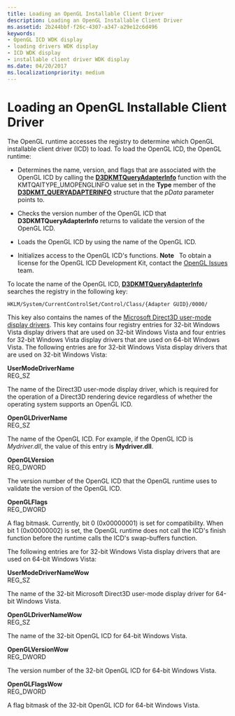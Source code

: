 ```yaml
---
title: Loading an OpenGL Installable Client Driver
description: Loading an OpenGL Installable Client Driver
ms.assetid: 2b244bbf-f26c-4307-a347-a29e12c6d496
keywords:
- OpenGL ICD WDK display
- loading drivers WDK display
- ICD WDK display
- installable client driver WDK display
ms.date: 04/20/2017
ms.localizationpriority: medium
---
```


# Loading an OpenGL Installable Client Driver


The OpenGL runtime accesses the registry to determine which OpenGL installable client driver (ICD) to load. To load the OpenGL ICD, the OpenGL runtime:

-   Determines the name, version, and flags that are associated with the OpenGL ICD by calling the [**D3DKMTQueryAdapterInfo**](https://docs.microsoft.com/windows-hardware/drivers/ddi/content/d3dkmthk/nf-d3dkmthk-d3dkmtqueryadapterinfo) function with the KMTQAITYPE\_UMOPENGLINFO value set in the **Type** member of the [**D3DKMT\_QUERYADAPTERINFO**](https://docs.microsoft.com/windows-hardware/drivers/ddi/content/d3dkmthk/ns-d3dkmthk-_d3dkmt_queryadapterinfo) structure that the *pData* parameter points to.

-   Checks the version number of the OpenGL ICD that **D3DKMTQueryAdapterInfo** returns to validate the version of the OpenGL ICD.

-   Loads the OpenGL ICD by using the name of the OpenGL ICD.

-   Initializes access to the OpenGL ICD's functions.
    **Note**   To obtain a license for the OpenGL ICD Development Kit, contact the [OpenGL Issues](mailto:opengl@microsoft.com) team.

     

To locate the name of the OpenGL ICD, [**D3DKMTQueryAdapterInfo**](https://docs.microsoft.com/windows-hardware/drivers/ddi/content/d3dkmthk/nf-d3dkmthk-d3dkmtqueryadapterinfo) searches the registry in the following key:

```registry
HKLM/System/CurrentControlSet/Control/Class/{Adapter GUID}/0000/
```

This key also contains the names of the [Microsoft Direct3D user-mode display drivers](initializing-communication-with-the-direct3d-user-mode-display-driver.md). This key contains four registry entries for 32-bit Windows Vista display drivers that are used on 32-bit Windows Vista and four entries for 32-bit Windows Vista display drivers that are used on 64-bit Windows Vista. The following entries are for 32-bit Windows Vista display drivers that are used on 32-bit Windows Vista:

<span id="UserModeDriverName"></span><span id="usermodedrivername"></span><span id="USERMODEDRIVERNAME"></span>**UserModeDriverName**  
REG\_SZ

The name of the Direct3D user-mode display driver, which is required for the operation of a Direct3D rendering device regardless of whether the operating system supports an OpenGL ICD.

<span id="OpenGLDriverName"></span><span id="opengldrivername"></span><span id="OPENGLDRIVERNAME"></span>**OpenGLDriverName**  
REG\_SZ

The name of the OpenGL ICD. For example, if the OpenGL ICD is *Mydriver.dll*, the value of this entry is **Mydriver.dll**.

<span id="OpenGLVersion"></span><span id="openglversion"></span><span id="OPENGLVERSION"></span>**OpenGLVersion**  
REG\_DWORD

The version number of the OpenGL ICD that the OpenGL runtime uses to validate the version of the OpenGL ICD.

<span id="OpenGLFlags"></span><span id="openglflags"></span><span id="OPENGLFLAGS"></span>**OpenGLFlags**  
REG\_DWORD

A flag bitmask. Currently, bit 0 (0x00000001) is set for compatibility. When bit 1 (0x00000002) is set, the OpenGL runtime does not call the ICD's finish function before the runtime calls the ICD's swap-buffers function.

The following entries are for 32-bit Windows Vista display drivers that are used on 64-bit Windows Vista:

<span id="UserModeDriverNameWow"></span><span id="usermodedrivernamewow"></span><span id="USERMODEDRIVERNAMEWOW"></span>**UserModeDriverNameWow**  
REG\_SZ

The name of the 32-bit Microsoft Direct3D user-mode display driver for 64-bit Windows Vista.

<span id="OpenGLDriverNameWow"></span><span id="opengldrivernamewow"></span><span id="OPENGLDRIVERNAMEWOW"></span>**OpenGLDriverNameWow**  
REG\_SZ

The name of the 32-bit OpenGL ICD for 64-bit Windows Vista.

<span id="OpenGLVersionWow"></span><span id="openglversionwow"></span><span id="OPENGLVERSIONWOW"></span>**OpenGLVersionWow**  
REG\_DWORD

The version number of the 32-bit OpenGL ICD for 64-bit Windows Vista.

<span id="OpenGLFlagsWow"></span><span id="openglflagswow"></span><span id="OPENGLFLAGSWOW"></span>**OpenGLFlagsWow**  
REG\_DWORD

A flag bitmask of the 32-bit OpenGL ICD for 64-bit Windows Vista.

 

 





